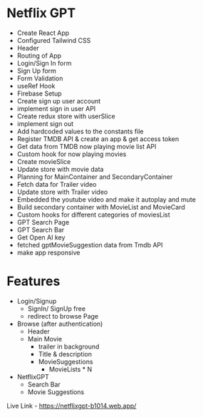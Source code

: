 # Netflix GPT

- Create React App
- Configured Tailwind CSS
- Header
- Routing of App
- Login/Sign In form
- Sign Up form
- Form Validation
- useRef Hook
- Firebase Setup
- Create sign up user account
- implement sign in user API
- Create redux store with userSlice
- implement sign out
- Add hardcoded values to the constants file
- Register TMDB API & create an app & get access token
- Get data from TMDB now playing movie list API
- Custom hook for now playing movies
- Create movieSlice
- Update store with movie data
- Planning for MainContainer and SecondaryContainer
- Fetch data for Trailer video
- Update store with Trailer video
- Embedded the youtube video and make it autoplay and mute
- Build secondary container with MovieList and MovieCard
- Custom hooks for different categories of moviesList
- GPT Search Page
- GPT Search Bar
- Get Open AI key
- fetched gptMovieSuggestion data from Tmdb API
- make app responsive

# Features

- Login/Signup
  - SignIn/ SignUp free
  - redirect to browse Page
- Browse (after authentication)
  - Header
  - Main Movie
    - trailer in background
    - Title & description
    - MovieSuggestions
      - MovieLists \* N
- NetflixGPT
  - Search Bar
  - Movie Suggestions
 
Live Link - https://netflixgpt-b1014.web.app/



